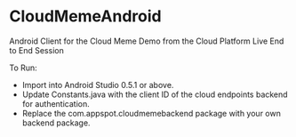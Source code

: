 CloudMemeAndroid
================

Android Client for the Cloud Meme Demo from the Cloud Platform Live End to End Session

To Run:
* Import into Android Studio 0.5.1 or above.
* Update Constants.java with the client ID of the cloud endpoints backend for authentication.
* Replace the com.appspot.cloudmemebackend package with your own backend package.
